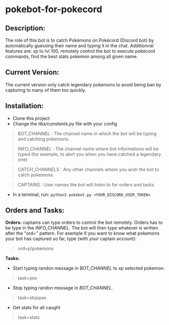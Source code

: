 # pokebot-for-pokecord

## **Description:**

The role of this bot is to catch Pokémons on Pokécord (Discord bot) by automatically guessing their name and typing it in the chat. Additionnal features are: xp to lvl 100, remotely control the bot to execute pokécord commands, find the best stats pokemon among all given name.

## **Current Version:**

The current version only catch legendary pokemons to avoid being ban by capturing to many of them too quickly.

## **Installation:** 
- Clone this project
- Change the _libs/constants.py_ file with your config
>  BOT_CHANNEL    : The channel name in which the bot will be typing and catching pokemons.

>  INFO_CHANNEL   : The channel name where bot informations will be typed (for exemple, to alert you when you have catched a legendary one)

>  CATCH_CHANNELS : Any other channels where you wish the bot to catch pokemons. 

>  CAPTAINS       : User names the bot will listen to for orders and tasks
- In a terminal, run: `python3 pokebot.py <YOUR_DISCORD_USER_TOKEN>`

## **Orders and Tasks:**

**Orders:** captains can type orders to control the bot remotely. Orders has to be type in the _INFO_CHANNEL_. The bot will then type whatever is written after the "ord=" pattern. For exemple if you want to know what pokemons your bot has captured so far, type (with your captain account):
> ord=p!pokemons

**Tasks:** 
- Start typing randon message in _BOT_CHANNEL_ to xp selected pokemon.
>  task=pex
- Stop typing randon message in _BOT_CHANNEL_.
>  task=stoppex
- Get stats for all <pokemonName> caught
>  task=stats <pokemonName>
